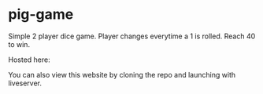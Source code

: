 # pig-game
Simple 2 player dice game.
Player changes everytime a 1 is rolled. Reach 40 to win.

Hosted here: 

You can also view this website by cloning the repo and launching with liveserver. 

